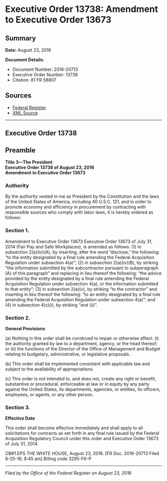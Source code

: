 # Executive Order 13738: Amendment to Executive Order 13673

## Summary

**Date:** August 23, 2016

**Document Details:**
- Document Number: 2016-20713
- Executive Order Number: 13738
- Citation: 81 FR 58807

## Sources
- [Federal Register](https://www.federalregister.gov/documents/2016/08/26/2016-20713/amendment-to-executive-order-13673)
- [XML Source](https://www.federalregister.gov/documents/full_text/xml/2016/08/26/2016-20713.xml)

---

## Executive Order 13738

## Preamble

**Title 3—The President**  
**Executive Order 13738 of August 23, 2016**  
**Amendment to Executive Order 13673**

### Authority

By the authority vested in me as President by the Constitution and the laws of the United States of America, including 40 U.S.C. 121, and in order to promote economy and efficiency in procurement by contracting with responsible sources who comply with labor laws, it is hereby ordered as follows:
### Section 1.

Amendment to Executive Order 13673
Executive Order 13673 of July 31, 2014 (Fair Pay and Safe Workplaces), is amended as follows:
    (1) in subsection 2(a)(iv)(A), by inserting, after the word “disclose,” the following: “to the entity designated by a final rule amending the Federal Acquisition Regulation under subsection 4(a)”;
    (2) in subsection 2(a)(iv)(B), by striking “the information submitted by the subcontractor pursuant to subparagraph (A) of this paragraph” and replacing in lieu thereof the following: “the advice provided by the entity designated by a final rule amending the Federal Acquisition Regulation under subsection 4(a), or the information submitted to that entity”;
    (3) in subsection 2(a)(v), by striking “to the contractor” and inserting in lieu thereof the following: “to an entity designated by a final rule amending the Federal Acquisition Regulation under subsection 4(a)”; and
    (4) in subsection 4(c)(i), by striking “and (ii)”.
### Section 2.

**General Provisions**

(a) Nothing in this order shall be construed to impair or otherwise affect:
    (i) the authority granted by law to a department, agency, or the head thereof; or
    (ii) the functions of the Director of the Office of Management and Budget relating to budgetary, administrative, or legislative proposals.

(b) This order shall be implemented consistent with applicable law and subject to the availability of appropriations.

(c) This order is not intended to, and does not, create any right or benefit, substantive or procedural, enforceable at law or in equity by any party against the United States, its departments, agencies, or entities, its officers, employees, or agents, or any other person.
### Section 3.

**Effective Date**

This order shall become effective immediately and shall apply to all solicitations for contracts as set forth in any final rule issued by the Federal Acquisition Regulatory Council under this order and Executive Order 13673 of July 31, 2014.

OB#1.EPS
THE WHITE HOUSE,
August 23, 2016.
[FR Doc. 2016-20713 
Filed 8-25-16; 8:45 am]
Billing code 3295-F6-P

---

*Filed by the Office of the Federal Register on August 23, 2016*
